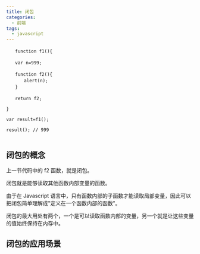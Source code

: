 ```yaml
---
title: 闭包
categories:
  - 前端
tags:
  - javascript
---
```


```
　　function f1(){

　　var n=999;

　　function f2(){
　　　　alert(n);
　　}

　　return f2;

}

var result=f1();

result(); // 999


```

## 闭包的概念

上一节代码中的 f2 函数，就是闭包。

闭包就是能够读取其他函数内部变量的函数。

由于在 Javascript 语言中，只有函数内部的子函数才能读取局部变量，因此可以把闭包简单理解成"定义在一个函数内部的函数"。

闭包的最大用处有两个，一个是可以读取函数内部的变量，另一个就是让这些变量的值始终保持在内存中。

## 闭包的应用场景
